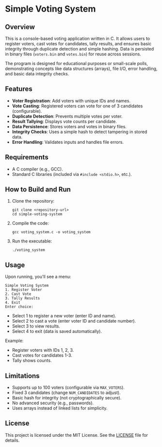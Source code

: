 # Simple Voting System

## Overview
This is a console-based voting application written in C. It allows users to register voters, cast votes for candidates, tally results, and ensures basic integrity through duplicate detection and simple hashing. Data is persisted in binary files (`voters.bin` and `votes.bin`) for reuse across sessions.

The program is designed for educational purposes or small-scale polls, demonstrating concepts like data structures (arrays), file I/O, error handling, and basic data integrity checks.

## Features
- **Voter Registration**: Add voters with unique IDs and names.
- **Vote Casting**: Registered voters can vote for one of 3 candidates (configurable).
- **Duplicate Detection**: Prevents multiple votes per voter.
- **Result Tallying**: Displays vote counts per candidate.
- **Data Persistence**: Stores voters and votes in binary files.
- **Integrity Checks**: Uses a simple hash to detect tampering in stored data.
- **Error Handling**: Validates inputs and handles file errors.

## Requirements
- A C compiler (e.g., GCC).
- Standard C libraries (included via `#include <stdio.h>`, etc.).

## How to Build and Run
1. Clone the repository:
   ```
   git clone <repository-url>
   cd simple-voting-system
   ```

2. Compile the code:
   ```
   gcc voting_system.c -o voting_system
   ```

3. Run the executable:
   ```
   ./voting_system
   ```

## Usage
Upon running, you'll see a menu:
```
Simple Voting System
1. Register Voter
2. Cast Vote
3. Tally Results
4. Exit
Enter choice:
```

- Select 1 to register a new voter (enter ID and name).
- Select 2 to cast a vote (enter voter ID and candidate number).
- Select 3 to view results.
- Select 4 to exit (data is saved automatically).

Example:
- Register voters with IDs 1, 2, 3.
- Cast votes for candidates 1-3.
- Tally shows counts.

## Limitations
- Supports up to 100 voters (configurable via `MAX_VOTERS`).
- Fixed 3 candidates (change `NUM_CANDIDATES` to adjust).
- Basic hash for integrity (not cryptographically secure).
- No advanced security (e.g., passwords).
- Uses arrays instead of linked lists for simplicity.

## License
This project is licensed under the MIT License. See the [LICENSE](LICENSE) file for details.
